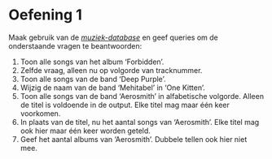 # Oefening 1

Maak gebruik van de [*muziek-database*](../../bestanden/music.sqlite) en geef queries om de onderstaande vragen te beantwoorden:

1. Toon alle songs van het album ‘Forbidden’.
2. Zelfde vraag, alleen nu op volgorde van tracknummer.
3. Toon alle songs van de band ‘Deep Purple’.
4. Wijzig de naam van de band ‘Mehitabel’ in ‘One Kitten’.
5. Toon alle songs van de band ‘Aerosmith’ in alfabetische volgorde. Alleen de titel is voldoende in de output. Elke titel mag maar één keer voorkomen.
6. In plaats van de titel, nu het aantal songs van ‘Aerosmith’. Elke titel mag ook hier maar één keer worden geteld.
7. Geef het aantal albums van ‘Aerosmith’. Dubbele tellen ook hier niet mee.



